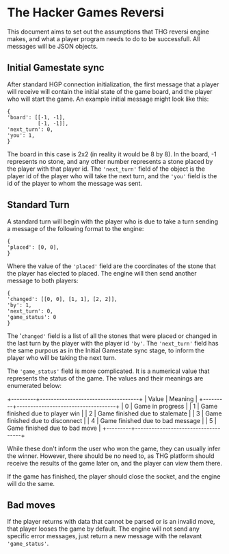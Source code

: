 The Hacker Games Reversi
========================

This document aims to set out the assumptions that THG reversi engine
makes, and what a player program needs to do to be successfull. All
messages will be JSON objects.

Initial Gamestate sync
----------------------

After standard HGP connection initialization, the first message that a
player will receive will contain the initial state of the game board,
and the player who will start the game. An example initial message
might look like this:

    {
    'board': [[-1, -1],
              [-1, -1]],
    'next_turn': 0,
    'you': 1,
    }

The board in this case is 2x2 (in reality it would be 8 by 8). In the
board, -1 represents no stone, and any other number represents a stone
placed by the player with that player id. The `'next_turn'` field of the
object is the player id of the player who will take the next
turn, and the `'you'` field is the id of the player to whom the
message was sent.

Standard Turn
-------------

A standard turn will begin with the player who is due to take a turn
sending a message of the following format to the engine:

    {
    'placed': [0, 0],
    }

Where the value of the `'placed'` field are the coordinates of the
stone that the player has elected to placed. The engine will then send
another message to both players:

    {
    'changed': [[0, 0], [1, 1], [2, 2]],
    'by': 1,
    'next_turn': 0,
    'game_status': 0
    }

The '`changed'` field is a list of all the stones that were placed
or changed in the last turn by the player with the player id
`'by'`. The `'next_turn'` field has the same purpous as in the
Initial Gamestate sync stage, to inform the player who will be taking
the next turn.

The `'game_status'` field is more complicated. It is a numerical value
that represents the status of the game. The values and their meanings
are enumerated below:

+---------+------------------------------------+
| Value   | Meaning                            |
+---------+------------------------------------+
| 0       | Game in progress                   |
| 1       | Game finished due to player win    |
| 2       | Game finished due to stalemate     |
| 3       | Game finished due to disconnect    |
| 4       | Game finished due to bad message   |
| 5       | Game finished due to bad move      |
+---------+------------------------------------+

While these don't inform the user who won the game, they can usually
infer the winner. However, there should be no need to, as THG platform
should receive the results of the game later on, and the player can
view them there.

If the game has finished, the player should close the socket, and the
engine will do the same.

Bad moves
---------

If the player returns with data that cannot be parsed or is an invalid
move, that player looses the game by default. The engine will not send
any specific error messages, just return a new message with the
relavant `'game_status'`.
